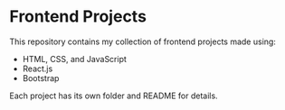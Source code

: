 # Frontend Projects

This repository contains my collection of frontend projects made using:
- HTML, CSS, and JavaScript
- React.js
- Bootstrap

Each project has its own folder and README for details.
